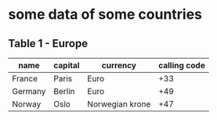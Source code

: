 # some data of some countries

## Table 1 - Europe

name | capital | currency | calling code
--------|---------|----------|-------------
France  | Paris   | Euro     | +33         
Germany | Berlin  | Euro     | +49         
Norway  | Oslo    | Norwegian krone | +47 
 